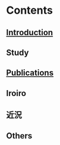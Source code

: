 # Contents
## [Introduction](./content/introduction/introduction.md)
## Study
## [Publications](./content/publication/publication.md)
## Iroiro
## 近況
## Others